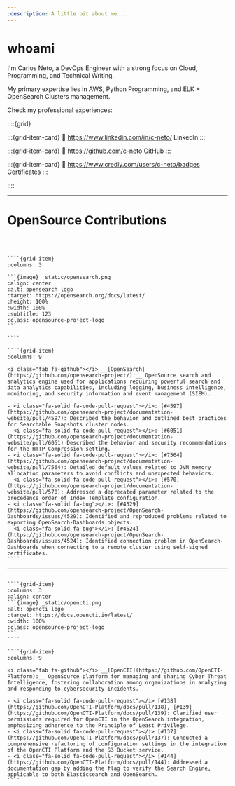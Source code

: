```yaml
---
:description: A little bit about me...
---
```


# whoami

I'm Carlos Neto, a DevOps Engineer with a strong focus on Cloud, Programming, and Technical Writing.

My primary expertise lies in AWS, Python Programming, and ELK + OpenSearch Clusters management.

Check my professional experiences:

::::{grid}

:::{grid-item-card}
:link: https://www.linkedin.com/in/c-neto/
<i class="fab fa-linkedin fa-fade"></i> LinkedIn
:::

:::{grid-item-card}
:link: https://github.com/c-neto
<i class="fab fa-github fa-fade"></i> GitHub
:::

:::{grid-item-card}
:link: https://www.credly.com/users/c-neto/badges
<i class="fa-solid fa-certificate fa-fade"></i> Certificates
:::

::::

---

# OpenSource Contributions

<br/>

`````{grid} 2

````{grid-item}
:columns: 3

```{image} _static/opensearch.png
:align: center
:alt: opensearch logo
:target: https://opensearch.org/docs/latest/
:height: 100%
:width: 100%
:subtitle: 123
:class: opensource-project-logo
```

````

````{grid-item}
:columns: 9

<i class="fab fa-github"></i> __[OpenSearch](https://github.com/opensearch-project/):__ OpenSource search and analytics engine used for applications requiring powerful search and data analytics capabilities, including logging, business intelligence, monitoring, and security information and event management (SIEM).

- <i class="fa-solid fa-code-pull-request"></i>: [#4597](https://github.com/opensearch-project/documentation-website/pull/4597): Described the behavior and outlined best practices for Searchable Snapshots cluster nodes.
- <i class="fa-solid fa-code-pull-request"></i>: [#6051](https://github.com/opensearch-project/documentation-website/pull/6051) Described the behavior and security recommendations for the HTTP Compression setting.
- <i class="fa-solid fa-code-pull-request"></i>: [#7564](https://github.com/opensearch-project/documentation-website/pull/7564): Detailed default values related to JVM memory allocation parameters to avoid conflicts and unexpected behaviors.
- <i class="fa-solid fa-code-pull-request"></i>: [#570](https://github.com/opensearch-project/documentation-website/pull/570): Addressed a deprecated parameter related to the precedence order of Index Template configuration.
- <i class="fa-solid fa-bug"></i>: [#4529](https://github.com/opensearch-project/OpenSearch-Dashboards/issues/4529): Identified and reproduced problems related to exporting OpenSearch-Dashboards objects.
- <i class="fa-solid fa-bug"></i>: [#4524](https://github.com/opensearch-project/OpenSearch-Dashboards/issues/4524): Identified connection problem in OpenSearch-Dashboards when connecting to a remote cluster using self-signed certificates.
````

`````

---

`````{grid} 2

````{grid-item}
:columns: 3
:align: center
```{image} _static/opencti.png
:alt: opencti logo
:target: https://docs.opencti.io/latest/
:width: 100%
:class: opensource-project-logo
```
````

````{grid-item}
:columns: 9

<i class="fab fa-github"></i> __[OpenCTI](https://github.com/OpenCTI-Platform):__ OpenSource platform for managing and sharing Cyber Threat Intelligence, fostering collaboration among organizations in analyzing and responding to cybersecurity incidents.

- <i class="fa-solid fa-code-pull-request"></i> [#138](https://github.com/OpenCTI-Platform/docs/pull/138), [#139](https://github.com/OpenCTI-Platform/docs/pull/139): Clarified user permissions required for OpenCTI in the OpenSearch integration, emphasizing adherence to the Principle of Least Privilege.
- <i class="fa-solid fa-code-pull-request"></i> [#137](https://github.com/OpenCTI-Platform/docs/pull/137): Conducted a comprehensive refactoring of configuration settings in the integration of the OpenCTI Platform and the S3 Bucket service.
- <i class="fa-solid fa-code-pull-request"></i> [#144](https://github.com/OpenCTI-Platform/docs/pull/144): Addressed a documentation gap by adding the flag to verify the Search Engine, applicable to both Elasticsearch and OpenSearch.
````
